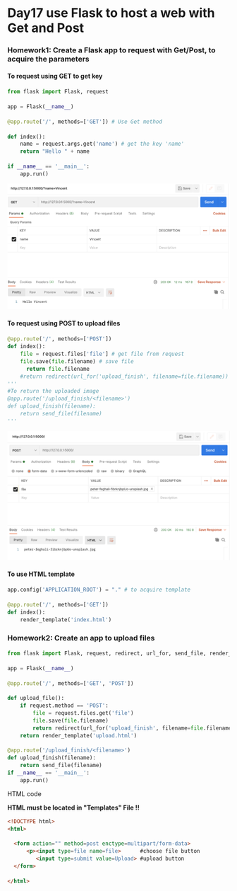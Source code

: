 # Day17 use Flask to host a web with Get and Post
### Homework1: Create a Flask app to request with Get/Post, to acquire the parameters
#### To request using GET to get key 
```python
from flask import Flask, request

app = Flask(__name__)

@app.route('/', methods=['GET']) # Use Get method

def index():
    name = request.args.get('name') # get the key 'name'
    return "Hello " + name

if __name__ == '__main__':
    app.run()
```
![image](https://github.com/VincentChen0110/AIOT/blob/main/Pictures/D17_1.png)
#### To request using POST to upload files
```python
@app.route('/', methods=['POST'])
def index():
    file = request.files['file'] # get file from request
    file.save(file.filename) # save file
	  return file.filename
    #return redirect(url_for('upload_finish', filename=file.filename)) 
'''
#To return the uploaded image 
@app.route('/upload_finish/<filename>')
def upload_finish(filename):
    return send_file(filename) 
'''
```
![image](https://github.com/VincentChen0110/AIOT/blob/main/Pictures/D17_2.png)
#### To use HTML template
```python
app.config('APPLICATION_ROOT') = "." # to acquire template

@app.route('/', methods=['GET'])
def index():
    render_template('index.html')
```
### Homework2: Create an app to upload files
```python
from flask import Flask, request, redirect, url_for, send_file, render_template

app = Flask(__name__)

@app.route('/', methods=['GET', 'POST'])

def upload_file():
    if request.method == 'POST':
        file = request.files.get('file')
        file.save(file.filename)
        return redirect(url_for('upload_finish', filename=file.filename))
    return render_template('upload.html')

@app.route('/upload_finish/<filename>')
def upload_finish(filename):
    return send_file(filename)  
if __name__ == '__main__':
    app.run()
```
HTML code

**HTML must be located in  "Templates" File !!**
```html
<!DOCTYPE html>
<html>

  <form action="" method=post enctype=multipart/form-data>
      <p><input type=file name=file>      #choose file button
         <input type=submit value=Upload> #upload button
  </form>

</html>
```
